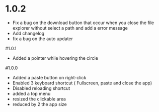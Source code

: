 # 1.0.2
- Fix a bug on the download button that occur when you close the file explorer without select a path and add a error message
- Add changelog
- fix a bug on the auto updater

#1.0.1
- Added a pointer while hovering the circle

#1.0.0
- Added a paste button on right-click
- Enabled 3 keyboard shortcut ( Fullscreen, paste and close the app)
- Disabled reloading shortcut
- added a top menu
- resized the clickable area
- reduced by 2 the app size 
